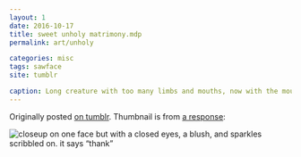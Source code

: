 ```yaml
---
layout: 1
date: 2016-10-17
title: sweet unholy matrimony.mdp
permalink: art/unholy

categories: misc
tags: sawface
site: tumblr

caption: Long creature with too many limbs and mouths, now with the mouths sticking out of a human.
---
```

Originally posted [on tumblr](https://aflyleaf3.wordpress.com/2016/10/18/this-is-weird-and-i-dont-feel-like-finishing/). Thumbnail is from [a response](https://aflyleaf3.wordpress.com/2016/10/18/a-flyleaf-this-is-weird-and-i-dont-feel-like/):

<img src="{%include url.html%}/assets/img/art/2016-10-17-ty.png" alt="closeup on one face but with a closed eyes, a blush, and sparkles scribbled on. it says “thank”"/>